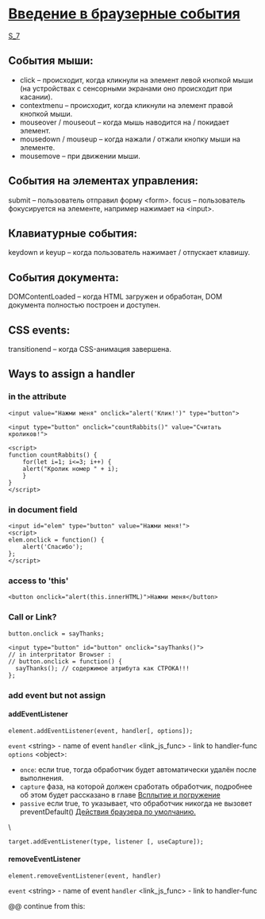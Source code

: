 # [Введение в браузерные события](https://learn.javascript.ru/introduction-browser-events)

<a href="E:\Node_projects\Node_Way\Education\Education_Store\S_7\Readme.md">S_7</a>

## События мыши:

* click – происходит, когда кликнули на элемент левой кнопкой мыши (на устройствах с сенсорными экранами оно происходит при касании).
* contextmenu – происходит, когда кликнули на элемент правой кнопкой мыши.
* mouseover / mouseout – когда мышь наводится на / покидает элемент.
* mousedown / mouseup – когда нажали / отжали кнопку мыши на элементе.
* mousemove – при движении мыши.

## События на элементах управления:

submit – пользователь отправил форму \<form>.
focus – пользователь фокусируется на элементе, например нажимает на \<input>.
## Клавиатурные события:

keydown и keyup – когда пользователь нажимает / отпускает клавишу.
## События документа:

DOMContentLoaded – когда HTML загружен и обработан, DOM документа полностью построен и доступен.
## CSS events:

transitionend – когда CSS-анимация завершена.

## Ways to assign a handler

### in the attribute 

    <input value="Нажми меня" onclick="alert('Клик!')" type="button">
    
    <input type="button" onclick="countRabbits()" value="Считать кроликов!">

    <script>
    function countRabbits() {
        for(let i=1; i<=3; i++) {
        alert("Кролик номер " + i);
        }
    }
    </script>

### in document field 

    <input id="elem" type="button" value="Нажми меня!">
    <script>
    elem.onclick = function() {
        alert('Спасибо');   
    };
    </script>

### access to 'this'

    <button onclick="alert(this.innerHTML)">Нажми меня</button>

### Call or Link?

    button.onclick = sayThanks;

    <input type="button" id="button" onclick="sayThanks()">
    // in interpritator Browser :
    // button.onclick = function() {
      sayThanks(); // содержимое атрибута как СТРОКА!!!
    };

### add event but not assign 
#### addEventListener

    element.addEventListener(event, handler[, options]);

`event` \<string> - name of event
`handler` \<link_js_func> - link to handler-func
`options` \<object>:
- `once`: если true, тогда обработчик будет автоматически удалён после выполнения.
- `capture` фаза, на которой должен сработать обработчик, подробнее об этом будет рассказано в главе [Всплытие и погружение](https://learn.javascript.ru/bubbling-and-capturing)
- `passive` если true, то указывает, что обработчик никогда не вызовет preventDefault() [Действия браузера по умолчанию.](https://learn.javascript.ru/default-browser-action)

\

    target.addEventListener(type, listener [, useCapture]);



#### removeEventListener

    element.removeEventListener(event, handler)

 `event` \<string> - name of event
 `handler` \<link_js_func> - link to handler-func



@@ continue from this: 